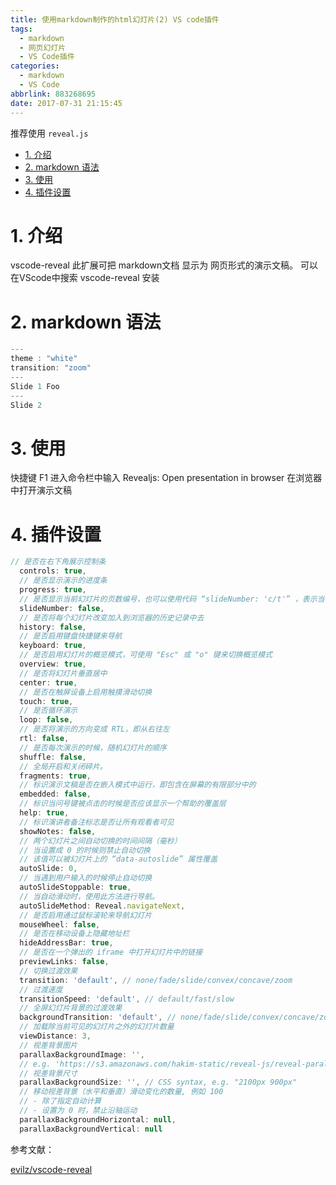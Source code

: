 ```yaml
---
title: 使用markdown制作的html幻灯片(2) VS code插件
tags:
  - markdown
  - 网页幻灯片
  - VS Code插件
categories:
  - markdown
  - VS Code
abbrlink: 883268695
date: 2017-07-31 21:15:45
---
```

推荐使用 `reveal.js`
<!-- TOC -->

- [1. 介绍](#1-介绍)
- [2. markdown 语法](#2-markdown-语法)
- [3. 使用](#3-使用)
- [4. 插件设置](#4-插件设置)

<!-- /TOC -->
<!-- more -->

# 1. 介绍

vscode-reveal 此扩展可把 markdown文档 显示为 网页形式的演示文稿。
可以在VScode中搜索 vscode-reveal 安装

# 2. markdown 语法

```js
---
theme : "white"
transition: "zoom"
---
Slide 1 Foo
---
Slide 2

```
# 3. 使用

快捷键 F1 进入命令栏中输入
Revealjs: Open presentation in browser 在浏览器中打开演示文稿

# 4. 插件设置

```js
// 是否在右下角展示控制条
  controls: true,
  // 是否显示演示的进度条
  progress: true,
  // 是否显示当前幻灯片的页数编号，也可以使用代码 “slideNumber: 'c/t'” ，表示当前页/总页数。
  slideNumber: false,
  // 是否将每个幻灯片改变加入到浏览器的历史记录中去
  history: false,
  // 是否启用键盘快捷键来导航
  keyboard: true,
  // 是否启用幻灯片的概览模式，可使用 "Esc" 或 "o" 键来切换概览模式
  overview: true,
  // 是否将幻灯片垂直居中
  center: true,
  // 是否在触屏设备上启用触摸滑动切换
  touch: true,
  // 是否循环演示
  loop: false,
  // 是否将演示的方向变成 RTL，即从右往左
  rtl: false,
  // 是否每次演示的时候，随机幻灯片的顺序
  shuffle: false,
  // 全局开启和关闭碎片。
  fragments: true,
  // 标识演示文稿是否在嵌入模式中运行，即包含在屏幕的有限部分中的
  embedded: false,
  // 标识当问号键被点击的时候是否应该显示一个帮助的覆盖层
  help: true,
  // 标识演讲者备注标志是否让所有观看者可见
  showNotes: false,
  // 两个幻灯片之间自动切换的时间间隔（毫秒）
  // 当设置成 0 的时候则禁止自动切换
  // 该值可以被幻灯片上的 “data-autoslide” 属性覆盖
  autoSlide: 0,
  // 当遇到用户输入的时候停止自动切换
  autoSlideStoppable: true,
  // 当自动滑动时，使用此方法进行导航。
  autoSlideMethod: Reveal.navigateNext,
  // 是否启用通过鼠标滚轮来导航幻灯片
  mouseWheel: false,
  // 是否在移动设备上隐藏地址栏
  hideAddressBar: true,
  // 是否在一个弹出的 iframe 中打开幻灯片中的链接
  previewLinks: false,
  // 切换过渡效果
  transition: 'default', // none/fade/slide/convex/concave/zoom
  // 过渡速度
  transitionSpeed: 'default', // default/fast/slow
  // 全屏幻灯片背景的过渡效果
  backgroundTransition: 'default', // none/fade/slide/convex/concave/zoom
  // 加载除当前可见的幻灯片之外的幻灯片数量
  viewDistance: 3,
  // 视差背景图片
  parallaxBackgroundImage: '',
  // e.g. 'https://s3.amazonaws.com/hakim-static/reveal-js/reveal-parallax-1.jpg'
  // 视差背景尺寸
  parallaxBackgroundSize: '', // CSS syntax, e.g. "2100px 900px"
  // 移动视差背景（水平和垂直）滑动变化的数量, 例如 100
  // - 除了指定自动计算
  // - 设置为 0 时，禁止沿轴运动
  parallaxBackgroundHorizontal: null,
  parallaxBackgroundVertical: null
```
参考文献：

[evilz/vscode-reveal](https://github.com/evilz/vscode-reveal)